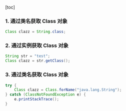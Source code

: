 [toc]

### 1. 通过类名获取 Class 对象

```java
Class clazz = String.class;
```

### 2. 通过实例获取 Class 对象

```java
String str = "test";
Class clazz = str.getClass();
```

### 3. 通过类名获取 Class 对象

```java
try {
    Class clazz = Class.forName("java.lang.String");
} catch (ClassNotFoundException e) {
    e.printStackTrace();
}
```

